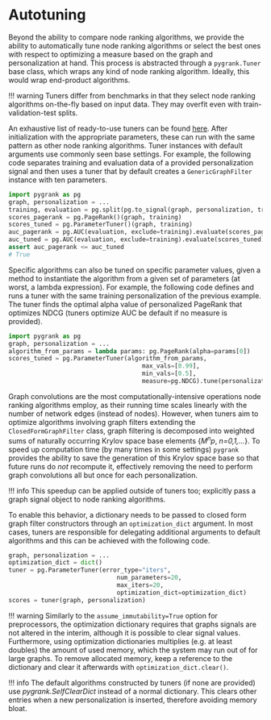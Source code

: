 # Autotuning

Beyond the ability to compare node ranking algorithms,
we provide the ability to automatically tune node ranking 
algorithms or select the best ones with respect to optimizing a measure
based on the graph and personalization at hand. This process is abstracted
through a `pygrank.Tuner` base class, which wraps
any kind of node ranking algorithm. Ideally, this would wrap end-product
algorithms.

!!! warning
    Tuners differ from benchmarks in that they select node ranking algorithms
    on-the-fly based on input data. They may overfit even with train-validation-test splits.

An exhaustive list of ready-to-use tuners can be found [here](../generated/tuners.md).
After initialization with the appropriate
parameters, these can run with the same pattern as other node ranking algorithms.
Tuner instances with default arguments use commonly seen base settings.
For example, the following code separates training and evaluation
data of a provided personalization signal and then uses a tuner that
by default creates a `GenericGraphFilter` instance with ten parameters.

```python
import pygrank as pg
graph, personalization = ...
training, evaluation = pg.split(pg.to_signal(graph, personalization, training_samples=0.5))
scores_pagerank = pg.PageRank()(graph, training)
scores_tuned = pg.ParameterTuner()(graph, training)
auc_pagerank = pg.AUC(evaluation, exclude=training).evaluate(scores_pagerank)
auc_tuned = pg.AUC(evaluation, exclude=training).evaluate(scores_tuned)
assert auc_pagerank <= auc_tuned
# True
```

Specific algorithms can also be tuned on specific parameter values, given
a method to instantiate the algorithm from a given set of parameters
(at worst, a lambda expression). For example, the following code defines and runs
a tuner with the same training personalization of the
previous example. The tuner finds the optimal alpha value of personalized
PageRank that optimizes NDCG (tuners optimize AUC be default if no measure is provided).

```python
import pygrank as pg
graph, personalization = ...
algorithm_from_params = lambda params: pg.PageRank(alpha=params[0])
scores_tuned = pg.ParameterTuner(algorithm_from_params, 
                                     max_vals=[0.99], 
                                     min_vals=[0.5],
                                     measure=pg.NDCG).tune(personalization)
```


Graph convolutions are the most computationally-intensive operations
node ranking algorithms employ, as their running time scales linearly with the 
number of network edges (instead of nodes). However, when tuners
aim to optimize algorithms involving graph filters extending the
`ClosedFormGraphFilter` class, graph filtering is decomposed into 
weighted sums of naturally occurring
Krylov space base elements {*M<sup>n</sup>p*, *n=0,1,...*}.
To speed up computation time (by many times in some settings) `pygrank`
provides the ability to save the generation of this Krylov space base
so that future runs do *not* recompute it, effectively removing the need
to perform graph convolutions all but once for each personalization.

!!! info
    This speedup can be applied outside of tuners too;
    explicitly pass a graph signal object to node ranking algorithms.

To enable this behavior, a dictionary needs to be passed to closed form
graph filter constructors through an `optimization_dict` argument.
In most cases, tuners are responsible for delegating additional arguments
to default algorithms and this can be achieved with the following code.

```python
graph, personalization = ...
optimization_dict = dict()
tuner = pg.ParameterTuner(error_type="iters", 
                              num_parameters=20,
                              max_iters=20,
                              optimization_dict=optimization_dict)
scores = tuner(graph, personalization)
```

!!! warning
    Similarly to the `assume_immutability=True` option
    for preprocessors, the optimization dictionary requires that graphs signals are not altered in
    the interim, although it is possible to clear signal values.
    Furthermore, using optimization dictionaries multiplies (e.g. at least doubles)
    the amount of used memory, which the system may run out of for large graphs.
    To remove allocated memory, keep a reference to the dictionary and clear
    it afterwards with `optimization_dict.clear()`.

!!! info
    The default algorithms constructed by tuners (if none are provided) use
    *pygrank.SelfClearDict* instead of a normal dictionary. This clears other entries when
    a new personalization is inserted, therefore avoiding memory bloat.
